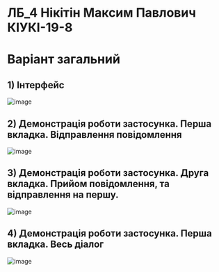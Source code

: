 # ЛБ_4 Нікітін Максим Павлович<br/> КІУКІ-19-8 <br/>
# Варіант загальний <br/>
## 1) Інтерфейс<br/>
![image](https://user-images.githubusercontent.com/131157753/233120903-d1b2aa18-44b7-40e3-9db2-815f1f8330c3.png)<br/>
## 2) Демонстрація роботи застосунка. Перша вкладка. Відправлення повідомлення<br/>
![image](https://user-images.githubusercontent.com/131157753/233121053-f346cc66-c9a7-443f-8e59-355e1292fce2.png)<br/>
## 3) Демонстрація роботи застосунка. Друга вкладка. Прийом повідомлення, та відправлення на першу. <br/>
![image](https://user-images.githubusercontent.com/131157753/233121176-2e8537bb-67d4-4555-9d6e-62a5b55d4caa.png)<br/>
## 4) Демонстрація роботи застосунка. Перша вкладка. Весь діалог <br/>
![image](https://user-images.githubusercontent.com/131157753/233121427-77a32c11-5ed4-4c15-940d-ca946575d56b.png)<br/>
